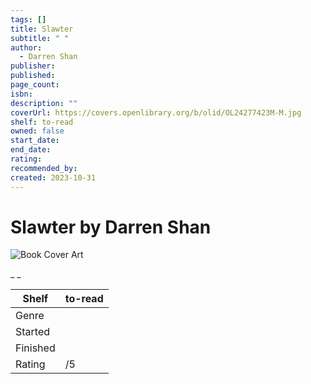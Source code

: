 ```yaml
---
tags: []
title: Slawter
subtitle: " "
author:
  - Darren Shan
publisher:
published:
page_count:
isbn:
description: ""
coverUrl: https://covers.openlibrary.org/b/olid/OL24277423M-M.jpg
shelf: to-read
owned: false
start_date:
end_date:
rating:
recommended_by:
created: 2023-10-31
---
```


# Slawter by Darren Shan

![Book Cover Art](https://covers.openlibrary.org/b/olid/OL24277423M-M.jpg)

_ _

| Shelf | to-read |
| --- | --- |
| Genre |  |
| Started |  |
| Finished |  |
| Rating | /5 |

